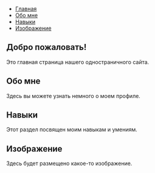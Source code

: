 
<html lang="en">
<head>
 <meta charset="UTF-8">
 <meta name="viewport" content="width=device-width, initialscale=1.0">
 <title>Одностраничный сайт</title>
 <link rel="stylesheet" href="styles.css"> <!--
Подключаем файл стилей -->
</head>
<body>
<nav>
 <ul>
 <li><a href="#home" class="navlink">Главная</a></li>
 <li><a href="#about" class="nav-link">Обо мне</a></li>
 <li><a href="#skills" class="navlink">Навыки</a></li>
 <li><a href="#image" class="navlink">Изображение</a></li>
 </ul>
</nav>
<div id="home" class="section active">
 <h2>Добро пожаловать!</h2>
 <p>Это главная страница нашего
одностраничного сайта.</p>
</div>
<div id="about" class="section">
 <h2>Обо мне</h2>
 <p>Здесь вы можете узнать немного
о моем профиле.</p>
</div>
<div id="skills" class="section">
 <h2>Навыки</h2>
 <p>Этот раздел посвящен моим
навыкам и умениям.</p>
</div>
<div id="image" class="section">
 <h2>Изображение</h2>
 <p>Здесь будет размещено какое-то
изображение.</p>
</div>
<script src="script.js">
</script>
</body>
</html>
